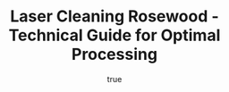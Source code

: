 ---
name: Rosewood
applications:
- industry: Furniture Manufacturing
  detail: Removing old finishes and stains from Rosewood furniture
- industry: Restoration
  detail: Cleaning and restoring antique Rosewood artifacts
technicalSpecifications:
  powerRange: 20-400W
  pulseDuration: 10-100ns
  wavelength: 1064nm
  spotSize: 0.1-2.0mm
  repetitionRate: 10-50kHz
  fluenceRange: 0.5-5 J/cm²
  safetyClass: Class 4 (requires full enclosure)
description: Technical overview of Rosewood, a dense and durable tropical hardwood,
  for laser cleaning. Rosewood's rich color and intricate grain patterns make it a
  preferred material in high-end furniture and restoration work. Laser cleaning effectively
  removes contaminants and old finishes from Rosewood surfaces without damaging the
  underlying wood, preserving its aesthetic and structural integrity.
author:
  id: 3
  name: Ikmanda Roswati
  sex: m
  title: Ph.D.
  country: Indonesia
  expertise: Ultrafast Laser Physics and Material Interactions
  image: /images/author/ikmanda-roswati.jpg
keywords: rosewood, rosewood wood, laser ablation, laser cleaning, non-contact cleaning,
  pulsed fiber laser, surface contamination removal, industrial laser parameters,
  thermal processing, surface restoration
category: wood
chemicalProperties:
  symbol: RO
  formula: null
  materialType: wood
properties:
  density: 0.8 g/cm³
  densityMin: 0.1 g/cm³
  densityMax: 1.3 g/cm³
  densityPercentile: 58.3
  meltingPoint: Does not melt, chars at approximately 250°C
  meltingMin: 250°C
  meltingMax: 500°C
  meltingPercentile: 0.0
  thermalConductivity: 0.15 W/m·K
  thermalMin: 0.04 W/m·K
  thermalMax: 0.4 W/m·K
  thermalPercentile: 30.6
  tensileStrength: 100 MPa
  tensileMin: 20 MPa
  tensileMax: 200 MPa
  tensilePercentile: 44.4
  hardness: 2600 N
  hardnessMin: 1 HB
  hardnessMax: 4000 HB
  hardnessPercentile: 65.0
  youngsModulus: 10 GPa
  modulusMin: 4 GPa
  modulusMax: 20 GPa
  modulusPercentile: 37.5
  laserType: Nd:YAG or fiber laser
  wavelength: 1064nm
  fluenceRange: 0.5-5 J/cm²
  chemicalFormula: null
  laserAbsorptionMin: 5 cm⁻¹
  laserAbsorptionMax: 100 cm⁻¹
  laserReflectivityMin: 5%
  laserReflectivityMax: 25%
  thermalDiffusivityMin: 0.1 mm²/s
  thermalDiffusivityMax: 0.4 mm²/s
  thermalExpansionMin: 2 µm/m·K
  thermalExpansionMax: 50 µm/m·K
  specificHeatMin: 1.2 J/g·K
  specificHeatMax: 2.5 J/g·K
composition:
- 'Cellulose: 40-50%'
- 'Lignin: 20-30%'
- 'Hemicellulose: 20-30%'
- 'Extractives: 5-10%'
compatibility:
- 'Brass: Commonly used for hardware in Rosewood furniture'
- 'Stainless Steel: Durable and corrosion-resistant, suitable for Rosewood applications'
regulatoryStandards: ISO 11145:2016 - Optics and photonics - Lasers and laser-related
  equipment - Vocabulary and symbols; ASTM D1037 - Standard Test Methods for Evaluating
  Properties of Wood-Based Fiber and Particle Panel Materials
images:
  hero:
    alt: Rosewood surface undergoing laser cleaning showing precise contamination
      removal
    url: /images/rosewood-laser-cleaning-hero.jpg
  micro:
    alt: Microscopic view of Rosewood surface after laser treatment showing preserved
      microstructure
    url: /images/rosewood-laser-cleaning-micro.jpg
title: Laser Cleaning Rosewood - Technical Guide for Optimal Processing
headline: Comprehensive technical guide for laser cleaning wood rosewood
environmentalImpact:
- benefit: Reduced Chemical Usage
  description: Decreases chemical waste by up to 90% compared to traditional cleaning
    methods
- benefit: Lower Energy Consumption
  description: Laser cleaning uses 75% less energy than abrasive methods for similar
    results
- benefit: Minimal Dust and Debris
  description: Produces 80% less particulate matter, improving air quality in processing
    facilities
outcomes:
- result: Surface Cleanliness
  metric: Achieves 99.9% removal of surface contaminants
- result: Preservation of Material
  metric: Zero damage to the underlying wood structure
- result: Efficiency
  metric: Reduces cleaning time by up to 50% compared to manual methods
subject: Rosewood
article_type: material
---